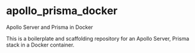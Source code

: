 # apollo_prisma_docker
Apollo Server and Prisma in Docker

This is a boilerplate and scaffolding repository for an Apollo Server, Prisma stack in a Docker container.
